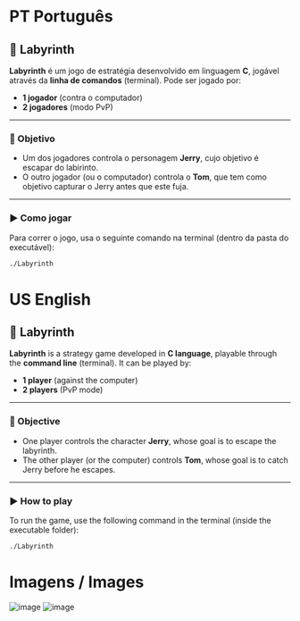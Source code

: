# PT **Português**

## 🧩 Labyrinth

**Labyrinth** é um jogo de estratégia desenvolvido em linguagem **C**, jogável através da **linha de comandos** (terminal). Pode ser jogado por:

- **1 jogador** (contra o computador)
- **2 jogadores** (modo PvP)

---

### 🎯 Objetivo

- Um dos jogadores controla o personagem **Jerry**, cujo objetivo é escapar do labirinto.
- O outro jogador (ou o computador) controla o **Tom**, que tem como objetivo capturar o Jerry antes que este fuja.

---

### ▶️ Como jogar

Para correr o jogo, usa o seguinte comando na terminal (dentro da pasta do executável):

```bash
./Labyrinth
```

# US **English**

## 🧩 Labyrinth

**Labyrinth** is a strategy game developed in **C language**, playable through the **command line** (terminal). It can be played by:

- **1 player** (against the computer)  
- **2 players** (PvP mode)

---

### 🎯 Objective

- One player controls the character **Jerry**, whose goal is to escape the labyrinth.  
- The other player (or the computer) controls **Tom**, whose goal is to catch Jerry before he escapes.

---

### ▶️ How to play

To run the game, use the following command in the terminal (inside the executable folder):

```bash
./Labyrinth
```

# Imagens / Images

![image](https://github.com/user-attachments/assets/7471df04-506b-4d8c-9e2f-3c788a79a7fb)
![image](https://github.com/user-attachments/assets/cc3457f6-dfa2-46e0-8fd8-21f9459b077a)
